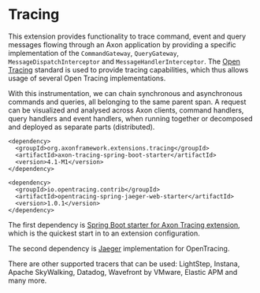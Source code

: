 # Tracing

This extension provides functionality to trace command, event and query messages flowing through an Axon application by providing a specific implementation of the `CommandGateway`, `QueryGateway`, `MessageDispatchInterceptor` and `MessageHandlerInterceptor`. The [Open Tracing](https://opentracing.io/) standard is used to provide tracing capabilities, which thus allows usage of several Open Tracing implementations.

With this instrumentation, we can chain synchronous and asynchronous commands and queries, all belonging to the same parent span. A request can be visualized and analysed across Axon clients, command handlers, query handlers and event handlers, when running together or decomposed and deployed as separate parts \(distributed\).

```text
<dependency>
  <groupId>org.axonframework.extensions.tracing</groupId>
  <artifactId>axon-tracing-spring-boot-starter</artifactId>
  <version>4.1-M1</version>
</dependency>

<dependency>
  <groupId>io.opentracing.contrib</groupId>
  <artifactId>opentracing-spring-jaeger-web-starter</artifactId>
  <version>1.0.1</version>
</dependency>
```

The first dependency is [Spring Boot starter for Axon Tracing extension](../setting-up/maven-dependencies.md#axon-tracing-spring-boot-starter), which is the quickest start in to an extension configuration.

The second dependency is [Jaeger](https://www.jaegertracing.io/) implementation for OpenTracing.

There are other supported tracers that can be used: LightStep, Instana, Apache SkyWalking, Datadog, Wavefront by VMware, Elastic APM and many more.

